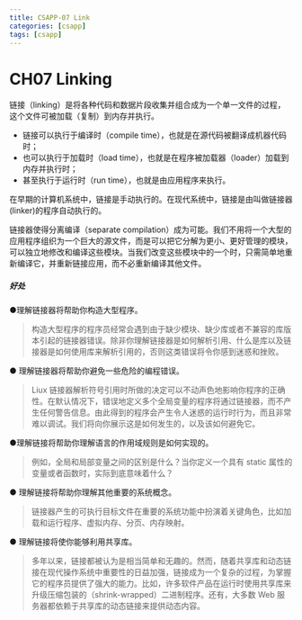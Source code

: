 ```yaml
---
title: CSAPP-07 Link
categories: [csapp]
tags: [csapp]
---
```


# CH07 Linking

链接（linking）是将各种代码和数据片段收集并组合成为一个单一文件的过程，这个文件可被加载（复制）到内存并执行。

- 链接可以执行于编译时（compile time），也就是在源代码被翻译成机器代码时；
- 也可以执行于加载时（load time），也就是在程序被加载器（loader）加载到内存并执行时；
- 甚至执行于运行时（run time），也就是由应用程序来执行。

在早期的计算机系统中，链接是手动执行的。在现代系统中，链接是由叫做链接器(linker)的程序自动执行的。

链接器使得分离编译（separate compilation）成为可能。我们不用将一个大型的应用程序组织为一个巨大的源文件，而是可以把它分解为更小、更好管理的模块，可以独立地修改和编译这些模块。当我们改变这些模块中的一个时，只需简单地重新编译它，并重新链接应用，而不必重新编译其他文件。

##### 好处

●理解链接器将帮助你构造大型程序。

> 构造大型程序的程序员经常会遇到由于缺少模块、缺少库或者不兼容的库版本引起的链接器错误。除非你理解链接器是如何解析引用、什么是库以及链接器是如何使用库来解析引用的，否则这类错误将令你感到迷惑和挫败。

● 理解链接器将帮助你避免一些危险的编程错误。

> Liux 链接器解析符号引用时所做的决定可以不动声色地影响你程序的正确性。在默认情况下，错误地定义多个全局变量的程序将通过链接器，而不产生任何警告信息。由此得到的程序会产生令人迷惑的运行时行为，而且非常难以调试。我们将向你展示这是如何发生的，以及该如何避免它。

●理解链接将帮助你理解语言的作用域规则是如何实现的。

> 例如，全局和局部变量之间的区别是什么？当你定义一个具有 static 属性的变量或者函数时，实际到底意味着什么？

● 理解链接将帮助你理解其他重要的系统概念。

> 链接器产生的可执行目标文件在重要的系统功能中扮演着关键角色，比如加载和运行程序、虚拟内存、分页、内存映射。

● 理解链接将使你能够利用共享库。

> 多年以来，链接都被认为是相当简单和无趣的。然而，随着共享库和动态链接在现代操作系统中重要性的日益加强，链接成为一个复杂的过程，为掌握它的程序员提供了强大的能力。比如，许多软件产品在运行时使用共享库来升级压缩包装的（shrink-wrapped）二进制程序。还有，大多数 Web 服务器都依赖于共享库的动态链接来提供动态内容。

